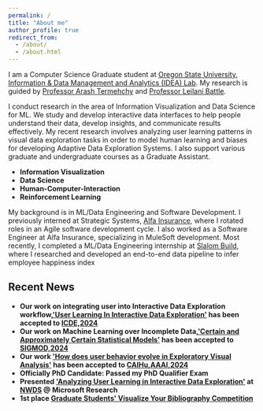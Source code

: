 ```yaml
---
permalink: /
title: "About me"
author_profile: true
redirect_from: 
  - /about/
  - /about.html
---
```


I am a Computer Science Graduate student at [Oregon State University](https://oregonstate.edu/about), [Information & Data Management and Analytics (IDEA) Lab](https://research.engr.oregonstate.edu/idea/). My research is guided by [Professor Arash Termehchy](https://engineering.oregonstate.edu/people/arash-termehchy) and [Professor Leilani Battle](https://homes.cs.washington.edu/~leibatt/projects.html).


I conduct research in the area of Information Visualization and Data Science for ML. We study and develop interactive data interfaces to help people understand their data, develop insights, and communicate results effectively. 
My recent research involves analyzing user learning patterns in visual data exploration tasks in order to model human learning and biases for developing Adaptive Data Exploration Systems. 
I also support various graduate and undergraduate courses as a Graduate Assistant.

- **Information Visualization**
- **Data Science**
- **Human-Computer-Interaction**
- **Reinforcement Learning**

My background is in ML/Data Engineering and Software Development. 
I previously interned at Strategic Systems, [Alfa Insurance](https://www.alfainsurance.com/about-alfa), where I rotated roles in an Agile software development cycle. I also worked as a Software Engineer at Alfa Insurance, specializing in MuleSoft development. Most recently, I completed a ML/Data Engineering internship at [Slalom Build](https://www.slalombuild.com/data-engineering), where I researched and developed an end-to-end data pipeline to infer employee happiness index

## Recent News
- **Our work on integrating user into Interactive Data Exploration workflow,['User Learning In Interactive Data Exploration'](http://nischal5123.github.io/files/paper3.pdf) has been accepted to [ICDE,2024](https://icde2024.github.io/CFP_lightning.html)**
- **Our work on Machine Learning over Incomplete Data,['Certain and Approximately Certain Statistical Models'](https://research.engr.oregonstate.edu/idea/ml-over-dirty-data) has been accepted to [SIGMOD,2024](https://2024.sigmod.org/index.shtml)**
- **Our work ['How does user behavior evolve in Exploratory Visual Analysis'](https://arxiv.org/pdf/2312.09407.pdf) has been accepted to [CAIHu,AAAI,2024](https://sites.google.com/view/collab-ai-and-human-modeling/home)**
- **Officially PhD Candidate: Passed my PhD Qualifier Exam**
- **Presented ['Analyzing User Learning in Interactive Data Exploration'](https://www.researchgate.net/publication/376450321_Analyzing_User_Learning_in_Interactive_Data_Exploration) at [NWDS](https://www.microsoft.com/en-us/research/event/northwest-database-society-nwds-annual-meeting-2023/) @ Microsoft Research**
- **1st place [Graduate Students' Visualize Your Bibliography Competition](https://guides.library.oregonstate.edu/c.php?g=897062&p=9728058)**


